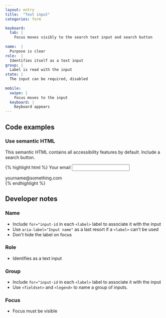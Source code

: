 ```yaml
---
layout: entry
title:  "Text input"
categories: form

keyboard:
  tab: |
    Focus moves visibly to the search text input and search button
  
name:  |
  Purpose is clear
role:  |
  Identifies itself as a text input
group: |
  Label is read with the input
state: |
  The input can be required, disabled
      
mobile:
  swipe: |
    Focus moves to the input
  keyboard: |
    Keyboard appears
---
```


## Code examples

### Use semantic HTML
This semantic HTML contains all accessibility features by default. Include a search button.

{% highlight html %}
<label for="email">
  Your email
</label>
<input type="text" id="email" aria-describedby="hint">
<div id="hint">
   yourname@something.com
</div>
{% endhighlight %}

## Developer notes

### Name
- Include `for="input-id` in each `<label>` label to associate it with the input
- Use `aria-label="Input name"` as a last resort if a `<label>` can't be used
- Don't hide the label on focus

### Role
- Identifies as a text input


### Group
- Include `for="input-id` in each `<label>` label to associate it with the input
- Use `<fieldset>` and `<legend>` to name a group of inputs.

### Focus
- Focus must be visible